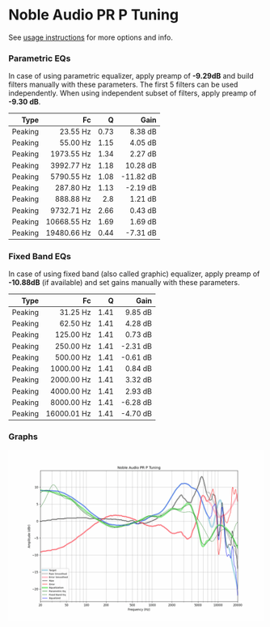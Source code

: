 # Noble Audio PR P Tuning
See [usage instructions](https://github.com/jaakkopasanen/AutoEq#usage) for more options and info.

### Parametric EQs
In case of using parametric equalizer, apply preamp of **-9.29dB** and build filters manually
with these parameters. The first 5 filters can be used independently.
When using independent subset of filters, apply preamp of **-9.30 dB**.

| Type    | Fc          |    Q | Gain      |
|--------:|------------:|-----:|----------:|
| Peaking | 23.55 Hz    | 0.73 | 8.38 dB   |
| Peaking | 55.00 Hz    | 1.15 | 4.05 dB   |
| Peaking | 1973.55 Hz  | 1.34 | 2.27 dB   |
| Peaking | 3992.77 Hz  | 1.18 | 10.28 dB  |
| Peaking | 5790.55 Hz  | 1.08 | -11.82 dB |
| Peaking | 287.80 Hz   | 1.13 | -2.19 dB  |
| Peaking | 888.88 Hz   | 2.8  | 1.21 dB   |
| Peaking | 9732.71 Hz  | 2.66 | 0.43 dB   |
| Peaking | 10668.55 Hz | 1.69 | 1.69 dB   |
| Peaking | 19480.66 Hz | 0.44 | -7.31 dB  |

### Fixed Band EQs
In case of using fixed band (also called graphic) equalizer, apply preamp of **-10.88dB**
(if available) and set gains manually with these parameters.

| Type    | Fc          |    Q | Gain     |
|--------:|------------:|-----:|---------:|
| Peaking | 31.25 Hz    | 1.41 | 9.85 dB  |
| Peaking | 62.50 Hz    | 1.41 | 4.28 dB  |
| Peaking | 125.00 Hz   | 1.41 | 0.73 dB  |
| Peaking | 250.00 Hz   | 1.41 | -2.31 dB |
| Peaking | 500.00 Hz   | 1.41 | -0.61 dB |
| Peaking | 1000.00 Hz  | 1.41 | 0.84 dB  |
| Peaking | 2000.00 Hz  | 1.41 | 3.32 dB  |
| Peaking | 4000.00 Hz  | 1.41 | 2.93 dB  |
| Peaking | 8000.00 Hz  | 1.41 | -6.28 dB |
| Peaking | 16000.01 Hz | 1.41 | -4.70 dB |

### Graphs
![](./Noble%20Audio%20PR%20P%20Tuning.png)